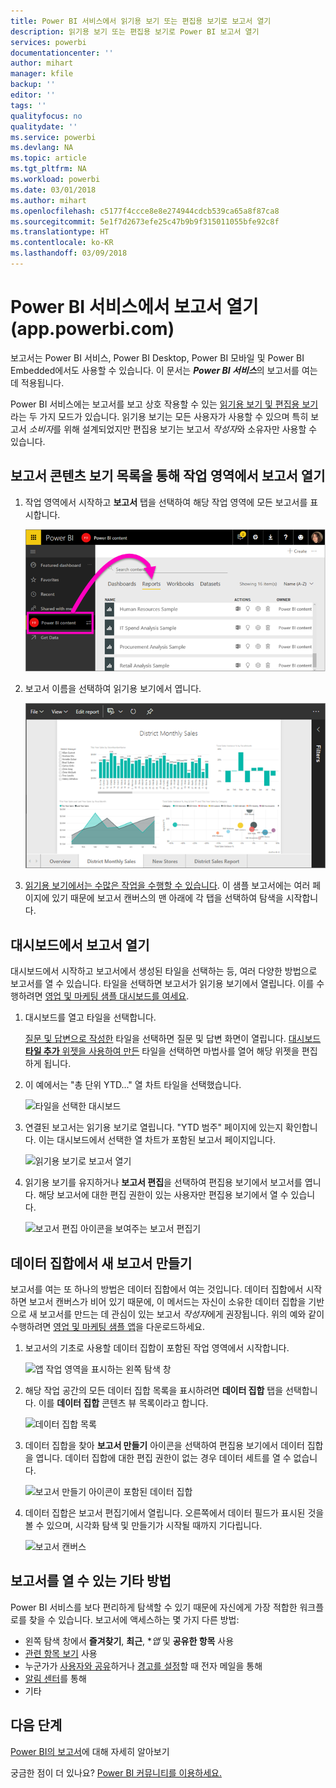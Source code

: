 ```yaml
---
title: Power BI 서비스에서 읽기용 보기 또는 편집용 보기로 보고서 열기
description: 읽기용 보기 또는 편집용 보기로 Power BI 보고서 열기
services: powerbi
documentationcenter: ''
author: mihart
manager: kfile
backup: ''
editor: ''
tags: ''
qualityfocus: no
qualitydate: ''
ms.service: powerbi
ms.devlang: NA
ms.topic: article
ms.tgt_pltfrm: NA
ms.workload: powerbi
ms.date: 03/01/2018
ms.author: mihart
ms.openlocfilehash: c5177f4ccce8e8e274944cdcb539ca65a8f87ca8
ms.sourcegitcommit: 5e1f7d2673efe25c47b9b9f315011055bfe92c8f
ms.translationtype: HT
ms.contentlocale: ko-KR
ms.lasthandoff: 03/09/2018
---
```

# <a name="open-a-report-in-power-bi-service-apppowerbicom"></a>Power BI 서비스에서 보고서 열기(app.powerbi.com)
보고서는 Power BI 서비스, Power BI Desktop, Power BI 모바일 및 Power BI Embedded에서도 사용할 수 있습니다. 이 문서는 ***Power BI 서비스***의 보고서를 여는 데 적용됩니다.

Power BI 서비스에는 보고서를 보고 상호 작용할 수 있는 [읽기용 보기 및 편집용 보기](service-reading-view-and-editing-view.md)라는 두 가지 모드가 있습니다. 읽기용 보기는 모든 사용자가 사용할 수 있으며 특히 보고서 *소비자*를 위해 설계되었지만 편집용 보기는 보고서 *작성자*와 소유자만 사용할 수 있습니다. 

## <a name="open-a-report-from-a-workspace-via-the-reports-content-view-list"></a>**보고서** 콘텐츠 보기 목록을 통해 작업 영역에서 보고서 열기

1. 작업 영역에서 시작하고 **보고서** 탭을 선택하여 해당 작업 영역에 모든 보고서를 표시합니다.  
   
   ![작업 영역의 보고서 탭](media/service-report-open/power-bi-open-report.png)
2. 보고서 이름을 선택하여 읽기용 보기에서 엽니다.  
   
    ![읽기용 보기의 보고서](media/service-report-open/power-bi-reading-view.png)
3. [읽기용 보기에서는 수많은 작업을 수행할 수 있습니다](service-reading-view-and-editing-view.md).  이 샘플 보고서에는 여러 페이지에 있기 때문에 보고서 캔버스의 맨 아래에 각 탭을 선택하여 탐색을 시작합니다. 

## <a name="open-a-report-from-a-dashboard"></a>대시보드에서 보고서 열기
대시보드에서 시작하고 보고서에서 생성된 타일을 선택하는 등, 여러 다양한 방법으로 보고서를 열 수 있습니다.  타일을 선택하면 보고서가 읽기용 보기에서 열립니다. 이를 수행하려면 [영업 및 마케팅 샘플 대시보드를 여세요](sample-datasets.md).

1. 대시보드를 열고 타일을 선택합니다.

   [질문 및 답변으로 작성한](service-dashboard-pin-tile-from-q-and-a.md) 타일을 선택하면 질문 및 답변 화면이 열립니다. [대시보드 **타일 추가** 위젯을 사용하여 만든](service-dashboard-add-widget.md) 타일을 선택하면 마법사를 열어 해당 위젯을 편집하게 됩니다.  

2.  이 예에서는 "총 단위 YTD..." 열 차트 타일을 선택했습니다.

    ![타일을 선택한 대시보드](media/service-report-open/power-bi-dashboard.png)

3.  연결된 보고서는 읽기용 보기로 열립니다. "YTD 범주" 페이지에 있는지 확인합니다. 이는 대시보드에서 선택한 열 차트가 포함된 보고서 페이지입니다.

    ![읽기용 보기로 보고서 열기](media/service-report-open/power-bi-report.png)

4. 읽기용 보기를 유지하거나 **보고서 편집**을 선택하여 편집용 보기에서 보고서를 엽니다. 해당 보고서에 대한 편집 권한이 있는 사용자만 편집용 보기에서 열 수 있습니다.

    ![보고서 편집 아이콘을 보여주는 보고서 편집기](media/service-report-open/power-bi-edit-report.png)

## <a name="create-a-brand-new-report-from-a-dataset"></a>데이터 집합에서 새 보고서 만들기
보고서를 여는 또 하나의 방법은 데이터 집합에서 여는 것입니다. 데이터 집합에서 시작하면 보고서 캔버스가 비어 있기 때문에, 이 메서드는 자신이 소유한 데이터 집합을 기반으로 새 보고서를 만드는 데 관심이 있는 보고서 *작성자*에게 권장됩니다. 위의 예와 같이 수행하려면 [영업 및 마케팅 샘플 앱](sample-datasets.md)을 다운로드하세요.

1. 보고서의 기초로 사용할 데이터 집합이 포함된 작업 영역에서 시작합니다.

   ![앱 작업 영역을 표시하는 왼쪽 탐색 창](media/service-report-open/power-bi-workspace.png)

2. 해당 작업 공간의 모든 데이터 집합 목록을 표시하려면 **데이터 집합** 탭을 선택합니다. 이를 **데이터 집합** 콘텐츠 뷰 목록이라고 합니다.
   
   ![데이터 집합 목록](media/service-report-open/power-bi-dataset.png)

1. 데이터 집합을 찾아 **보고서 만들기** 아이콘을 선택하여 편집용 보기에서 데이터 집합을 엽니다. 데이터 집합에 대한 편집 권한이 없는 경우 데이터 세트를 열 수 없습니다. 
   
    ![보고서 만들기 아이콘이 포함된 데이터 집합](media/service-report-open/power-bi-create-report.png)

3. 데이터 집합은 보고서 편집기에서 열립니다. 오른쪽에서 데이터 필드가 표시된 것을 볼 수 있으며, 시각화 탐색 및 만들기가 시작될 때까지 기다립니다. 

   ![보고서 캔버스](media/service-report-open/power-bi-blank-canvas.png)

##  <a name="still-more-ways-to-open-a-report"></a>보고서를 열 수 있는 기타 방법
Power BI 서비스를 보다 편리하게 탐색할 수 있기 때문에 자신에게 가장 적합한 워크플로를 찾을 수 있습니다. 보고서에 액세스하는 몇 가지 다른 방법:
- 왼쪽 탐색 창에서 **즐겨찾기**, **최근**, **앱* 및 **공유한 항목** 사용 
- [관련 항목 보기](service-related-content.md) 사용
- 누군가가 [사용자와 공유](service-share-reports.md)하거나 [경고를 설정](service-set-data-alerts.md)할 때 전자 메일을 통해    
- [알림 센터](service-notification-center.md)를 통해    
- 기타

## <a name="next-steps"></a>다음 단계
[Power BI의 보고서](service-reports.md)에 대해 자세히 알아보기

궁금한 점이 더 있나요? [Power BI 커뮤니티를 이용하세요.](http://community.powerbi.com/)  

